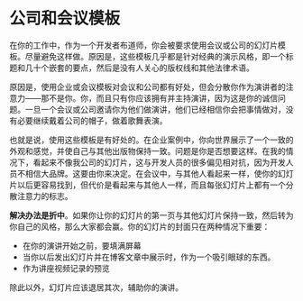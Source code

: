 # 公司和会议模板

在你的工作中，作为一个开发者布道师，你会被要求使用会议或公司的幻灯片模板。尽量避免这样做。原因是，这些模板几乎都是针对经典的演示风格，即一个标题和几十个嵌套的要点，然后是没有人关心的版权线和其他法律术语。

原因是，使用企业或会议模板对会议和公司都有好处，但会分散你作为演讲者的注意力——那不是你。你，而且只有你应该拥有并主持演讲，因为这是你的诚信问题。一旦一个会议或公司邀请你为他们做演讲，他们已经相信你会把事情做对，没有必要继续戴着公司的帽子，做着歌舞表演。

也就是说，使用这些模板是有好处的。在企业案例中，你向世界展示了一个一致的外观和感觉，并使自己与其他出版物保持一致。问题是你是否想要这样。在我的情况下，看起来不像我公司的幻灯片，这与开发人员的很多偏见相对抗，因为开发人员不相信大品牌。这要由你来决定。在会议中，与其他人看起来一样，使你的幻灯片以后更容易找到，但代价是看起来与其他人一样，而且每张幻灯片上都有一个分散注意力的标志。

**解决办法是折中**。如果你让你的幻灯片的第一页与其他幻灯片保持一致，然后转为你自己的风格，那么大家都会赢。你的幻灯片的封面只在两种情况下重要：

-   在你的演讲开始之前，要填满屏幕
-   当你以后发出幻灯片并在博客文章中展示时，作为一个吸引眼球的东西。
-   作为讲座视频记录的预览

除此以外，幻灯片应该退居其次，辅助你的演讲。
